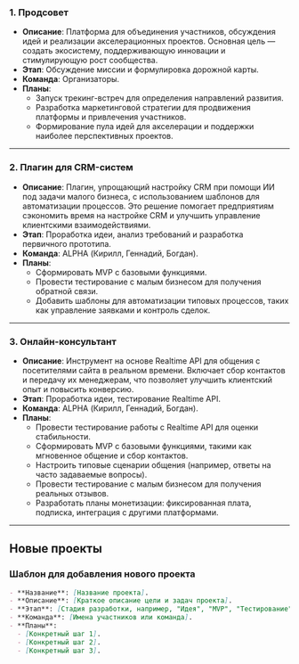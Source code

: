 ### **1. Продсовет**
- **Описание**: Платформа для объединения участников, обсуждения идей и реализации акселерационных проектов. Основная цель — создать экосистему, поддерживающую инновации и стимулирующую рост сообщества.
- **Этап**: Обсуждение миссии и формулировка дорожной карты.
- **Команда**: Организаторы.
- **Планы**:
  - Запуск трекинг-встреч для определения направлений развития.
  - Разработка маркетинговой стратегии для продвижения платформы и привлечения участников.
  - Формирование пула идей для акселерации и поддержки наиболее перспективных проектов.

---

### **2. Плагин для CRM-систем**
- **Описание**: Плагин, упрощающий настройку CRM при помощи ИИ под задачи малого бизнеса, с использованием шаблонов для автоматизации процессов. Это решение помогает предприятиям сэкономить время на настройке CRM и улучшить управление клиентскими взаимодействиями.
- **Этап**: Проработка идеи, анализ требований и разработка первичного прототипа.
- **Команда**: ALPHA (Кирилл, Геннадий, Богдан).
- **Планы**:
  - Сформировать MVP с базовыми функциями.
  - Провести тестирование с малым бизнесом для получения обратной связи.
  - Добавить шаблоны для автоматизации типовых процессов, таких как управление заявками и контроль сделок.

---

### **3. Онлайн-консультант**
- **Описание**: Инструмент на основе Realtime API для общения с посетителями сайта в реальном времени. Включает сбор контактов и передачу их менеджерам, что позволяет улучшить клиентский опыт и повысить конверсию.
- **Этап**: Проработка идеи, тестирование Realtime API.
- **Команда**: ALPHA (Кирилл, Геннадий, Богдан).
- **Планы**:
  - Провести тестирование работы с Realtime API для оценки стабильности.
  - Сформировать MVP с базовыми функциями, такими как мгновенное общение и сбор контактов.
  - Настроить типовые сценарии общения (например, ответы на часто задаваемые вопросы).
  - Провести тестирование с малым бизнесом для получения реальных отзывов.
  - Разработать планы монетизации: фиксированная плата, подписка, интеграция с другими платформами.

---

## **Новые проекты**

### **Шаблон для добавления нового проекта**
```markdown
- **Название**: [Название проекта].
- **Описание**: [Краткое описание цели и задач проекта].
- **Этап**: [Стадия разработки, например, "Идея", "MVP", "Тестирование"].
- **Команда**: [Имена участников или команда].
- **Планы**:
  - [Конкретный шаг 1].
  - [Конкретный шаг 2].
  - [Конкретный шаг 3].
```
